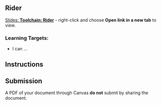 [//]: # ( <p><iframe src="https://douglasurner.github.io/GDP1/units/0/assignments/U1.0-toolchain-setup/b-rider/" width="100%" height="666px"></iframe></p> )

## Rider

[slides]: https://docs.google.com/presentation/d/1tKVFne5GZ6Y-WA_-dvPX350sgsouphlfWT2Nohj8cp4/edit?usp=sharing

[Slides: **Toolchain: Rider**][slides] - right-click and choose **Open link in a new tab** to view.

### Learning Targets:

* I can ...

## Instructions



## Submission

A PDF of your document through Canvas **do not** submit by sharing the document.
